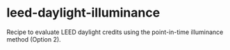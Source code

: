 # leed-daylight-illuminance
Recipe to evaluate LEED daylight credits using the point-in-time illuminance method (Option 2).
